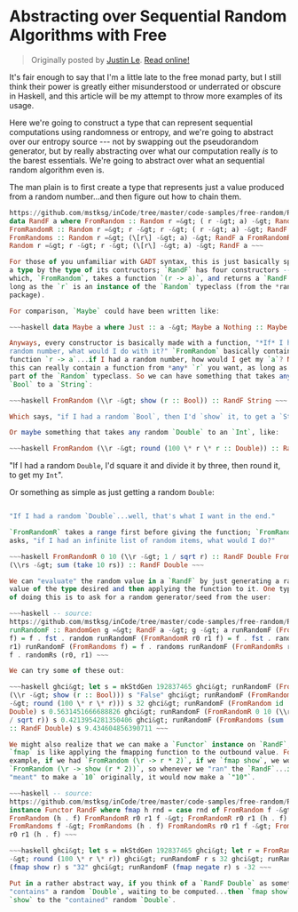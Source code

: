 Abstracting over Sequential Random Algorithms with Free
=======================================================

> Originally posted by [Justin Le](https://blog.jle.im/).
> [Read online!](https://blog.jle.im/entry/abstracting-over-sequential-random-algorithms-with-free.html)

It's fair enough to say that I'm a little late to the free monad party, but I
still think their power is greatly either misunderstood or underrated or obscure
in Haskell, and this article will be my attempt to throw more examples of its
usage.

Here we're going to construct a type that can represent sequential computations
using randomness or entropy, and we're going to abstract over our entropy source
--- not by swapping out the pseudorandom generator, but by really abstracting
over what our computation really *is* to the barest essentials. We're going to
abstract over what an sequential random algorithm even is.

The man plain is to first create a type that represents just a value produced
from a random number...and then figure out how to chain them.

~~~haskell -- source:
https://github.com/mstksg/inCode/tree/master/code-samples/free-random/Rand.hs\#L18-L22
data RandF a where FromRandom :: Random r =&gt; ( r -&gt; a) -&gt; RandF a
FromRandomR :: Random r =&gt; r -&gt; r -&gt; ( r -&gt; a) -&gt; RandF a
FromRandoms :: Random r =&gt; (\[r\] -&gt; a) -&gt; RandF a FromRandomRs ::
Random r =&gt; r -&gt; r -&gt; (\[r\] -&gt; a) -&gt; RandF a ~~~

For those of you unfamiliar with GADT syntax, this is just basically specifying
a type by the type of its contructors; `RandF` has four constructors --- one of
which, `FromRandom`, takes a function `(r -> a)`, and returns a `RandF a`...as
long as the `r` is an instance of the `Random` typeclass (from the *random*
package).

For comparison, `Maybe` could have been written like:

~~~haskell data Maybe a where Just :: a -&gt; Maybe a Nothing :: Maybe a ~~~

Anyways, every constructor is basically made with a function, "*If* I had a
random number, what would I do with it?" `FromRandom` basically contains a
function `r -> a`...if I had a random number, how would I get my `a`? Note that
this can really contain a function from *any* `r` you want, as long as it is a
part of the `Random` typeclass. So we can have something that takes any random
`Bool` to a `String`:

~~~haskell FromRandom (\\r -&gt; show (r :: Bool)) :: RandF String ~~~

Which says, "if I had a random `Bool`, then I'd `show` it, to get a `String`".

Or maybe something that takes any random `Double` to an `Int`, like:

~~~haskell FromRandom (\\r -&gt; round (100 \* r \* r :: Double)) :: RandF Int
~~~

"If I had a random `Double`, I'd square it and divide it by three, then round
it, to get my `Int`".

Or something as simple as just getting a random `Double`:

~~~haskell FromRandom id :: RandF Double ~~~

"If I had a random `Double`...well, that's what I want in the end."

`FromRandomR` takes a range first before giving the function; `FromRandoms`
asks, "if I had an infinite list of random items, what would I do?"

~~~haskell FromRandomR 0 10 (\\r -&gt; 1 / sqrt r) :: RandF Double FromRandoms
(\\rs -&gt; sum (take 10 rs)) :: RandF Double ~~~

We can "evaluate" the random value in a `RandF` by just generating a random
value of the type desired and then applying the function to it. One typical way
of doing this is to ask for a random generator/seed from the user:

~~~haskell -- source:
https://github.com/mstksg/inCode/tree/master/code-samples/free-random/Rand.hs\#L31-L35
runRandomF :: RandomGen g =&gt; RandF a -&gt; g -&gt; a runRandomF (FromRandom
f) = f . fst . random runRandomF (FromRandomR r0 r1 f) = f . fst . randomR (r0,
r1) runRandomF (FromRandoms f) = f . randoms runRandomF (FromRandomRs r0 r1 f) =
f . randomRs (r0, r1) ~~~

We can try some of these out:

~~~haskell ghci&gt; let s = mkStdGen 192837465 ghci&gt; runRandomF (FromRandom
(\\r -&gt; show (r :: Bool))) s "False" ghci&gt; runRandomF (FromRandom (\\r
-&gt; round (100 \* r \* r))) s 32 ghci&gt; runRandomF (FromRandom id :: RandF
Double) s 0.5631451666688826 ghci&gt; runRandomF (FromRandomR 0 10 (\\r -&gt; 1
/ sqrt r)) s 0.4213954281350406 ghci&gt; runRandomF (FromRandoms (sum . take 10)
:: RandF Double) s 9.434604856390711 ~~~

We might also realize that we can make a `Functor` instance on `RandF`, where
`fmap` is like applying the fmapping function to the outbound value. For
example, if we had `FromRandom (\r -> r * 2)`, if we `fmap show`, we would want
`FromRandom (\r -> show (r * 2))`, so whenever we "ran" the `RandF`...if it was
"meant" to make a `10` originally, it would now make a `"10"`.

~~~haskell -- source:
https://github.com/mstksg/inCode/tree/master/code-samples/free-random/Rand.hs\#L24-L29
instance Functor RandF where fmap h rnd = case rnd of FromRandom f -&gt;
FromRandom (h . f) FromRandomR r0 r1 f -&gt; FromRandomR r0 r1 (h . f)
FromRandoms f -&gt; FromRandoms (h . f) FromRandomRs r0 r1 f -&gt; FromRandomRs
r0 r1 (h . f) ~~~

~~~haskell ghci&gt; let s = mkStdGen 192837465 ghci&gt; let r = FromRandom (\\r
-&gt; round (100 \* r \* r)) ghci&gt; runRandomF r s 32 ghci&gt; runRandomF
(fmap show r) s "32" ghci&gt; runRandomF (fmap negate r) s -32 ~~~

Put in a rather abstract way, if you think of a `RandF Double` as something that
"contains" a random `Double`, waiting to be computed...then `fmap show` applies
`show` to the "contained" random `Double`.
